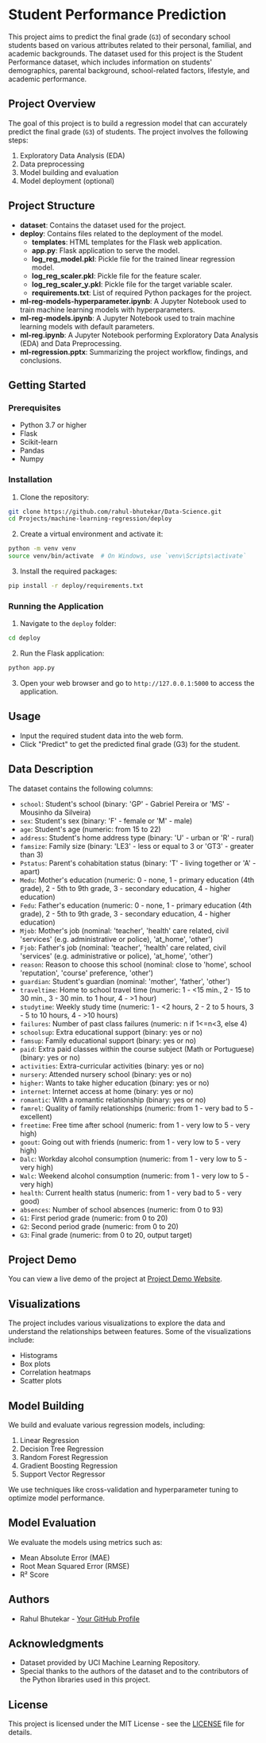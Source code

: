 # Student Performance Prediction

This project aims to predict the final grade (`G3`) of secondary school students based on various attributes related to their personal, familial, and academic backgrounds. The dataset used for this project is the Student Performance dataset, which includes information on students' demographics, parental background, school-related factors, lifestyle, and academic performance.

## Project Overview

The goal of this project is to build a regression model that can accurately predict the final grade (`G3`) of students. The project involves the following steps:

1. Exploratory Data Analysis (EDA)
2. Data preprocessing
4. Model building and evaluation
5. Model deployment (optional)

## Project Structure

- **dataset**: Contains the dataset used for the project.
- **deploy**: Contains files related to the deployment of the model.
  - **templates**: HTML templates for the Flask web application.
  - **app.py**: Flask application to serve the model.
  - **log_reg_model.pkl**: Pickle file for the trained linear regression model.
  - **log_reg_scaler.pkl**: Pickle file for the feature scaler.
  - **log_reg_scaler_y.pkl**: Pickle file for the target variable scaler.
  - **requirements.txt**: List of required Python packages for the project.
- **ml-reg-models-hyperparameter.ipynb**: A Jupyter Notebook used to train machine learning models with hyperparameters.
- **ml-reg-models.ipynb**: A Jupyter Notebook used to train machine learning models with default parameters.
- **ml-reg.ipynb**: A Jupyter Notebook performing Exploratory Data Analysis (EDA) and Data Preprocessing.
- **ml-regression.pptx**: Summarizing the project workflow, findings, and conclusions.

## Getting Started

### Prerequisites

- Python 3.7 or higher
- Flask
- Scikit-learn
- Pandas
- Numpy

### Installation

1. Clone the repository:

```bash
git clone https://github.com/rahul-bhutekar/Data-Science.git
cd Projects/machine-learning-regression/deploy
```

2. Create a virtual environment and activate it:

```bash
python -m venv venv
source venv/bin/activate  # On Windows, use `venv\Scripts\activate`
```

3. Install the required packages:

```bash
pip install -r deploy/requirements.txt
```

### Running the Application

1. Navigate to the `deploy` folder:

```bash
cd deploy
```

2. Run the Flask application:

```bash
python app.py
```

3. Open your web browser and go to `http://127.0.0.1:5000` to access the application.

## Usage

- Input the required student data into the web form.
- Click "Predict" to get the predicted final grade (G3) for the student.

## Data Description

The dataset contains the following columns:

- `school`: Student's school (binary: 'GP' - Gabriel Pereira or 'MS' - Mousinho da Silveira)
- `sex`: Student's sex (binary: 'F' - female or 'M' - male)
- `age`: Student's age (numeric: from 15 to 22)
- `address`: Student's home address type (binary: 'U' - urban or 'R' - rural)
- `famsize`: Family size (binary: 'LE3' - less or equal to 3 or 'GT3' - greater than 3)
- `Pstatus`: Parent's cohabitation status (binary: 'T' - living together or 'A' - apart)
- `Medu`: Mother's education (numeric: 0 - none, 1 - primary education (4th grade), 2 - 5th to 9th grade, 3 - secondary education, 4 - higher education)
- `Fedu`: Father's education (numeric: 0 - none, 1 - primary education (4th grade), 2 - 5th to 9th grade, 3 - secondary education, 4 - higher education)
- `Mjob`: Mother's job (nominal: 'teacher', 'health' care related, civil 'services' (e.g. administrative or police), 'at_home', 'other')
- `Fjob`: Father's job (nominal: 'teacher', 'health' care related, civil 'services' (e.g. administrative or police), 'at_home', 'other')
- `reason`: Reason to choose this school (nominal: close to 'home', school 'reputation', 'course' preference, 'other')
- `guardian`: Student's guardian (nominal: 'mother', 'father', 'other')
- `traveltime`: Home to school travel time (numeric: 1 - <15 min., 2 - 15 to 30 min., 3 - 30 min. to 1 hour, 4 - >1 hour)
- `studytime`: Weekly study time (numeric: 1 - <2 hours, 2 - 2 to 5 hours, 3 - 5 to 10 hours, 4 - >10 hours)
- `failures`: Number of past class failures (numeric: n if 1<=n<3, else 4)
- `schoolsup`: Extra educational support (binary: yes or no)
- `famsup`: Family educational support (binary: yes or no)
- `paid`: Extra paid classes within the course subject (Math or Portuguese) (binary: yes or no)
- `activities`: Extra-curricular activities (binary: yes or no)
- `nursery`: Attended nursery school (binary: yes or no)
- `higher`: Wants to take higher education (binary: yes or no)
- `internet`: Internet access at home (binary: yes or no)
- `romantic`: With a romantic relationship (binary: yes or no)
- `famrel`: Quality of family relationships (numeric: from 1 - very bad to 5 - excellent)
- `freetime`: Free time after school (numeric: from 1 - very low to 5 - very high)
- `goout`: Going out with friends (numeric: from 1 - very low to 5 - very high)
- `Dalc`: Workday alcohol consumption (numeric: from 1 - very low to 5 - very high)
- `Walc`: Weekend alcohol consumption (numeric: from 1 - very low to 5 - very high)
- `health`: Current health status (numeric: from 1 - very bad to 5 - very good)
- `absences`: Number of school absences (numeric: from 0 to 93)
- `G1`: First period grade (numeric: from 0 to 20)
- `G2`: Second period grade (numeric: from 0 to 20)
- `G3`: Final grade (numeric: from 0 to 20, output target)

## Project Demo

You can view a live demo of the project at [Project Demo Website](https://ml-regression-project.onrender.com/).



## Visualizations

The project includes various visualizations to explore the data and understand the relationships between features. Some of the visualizations include:

- Histograms
- Box plots
- Correlation heatmaps
- Scatter plots

## Model Building
We build and evaluate various regression models, including:

1. Linear Regression
2. Decision Tree Regression
3. Random Forest Regression
4. Gradient Boosting Regression
5. Support Vector Regressor

We use techniques like cross-validation and hyperparameter tuning to optimize model performance.

## Model Evaluation
We evaluate the models using metrics such as:

- Mean Absolute Error (MAE)
- Root Mean Squared Error (RMSE)
- R² Score

## Authors

- Rahul Bhutekar - [Your GitHub Profile](https://github.com/rahul-bhutekar)

## Acknowledgments

- Dataset provided by UCI Machine Learning Repository.
- Special thanks to the authors of the dataset and to the contributors of the Python libraries used in this project.

## License

This project is licensed under the MIT License - see the [LICENSE](LICENSE) file for details.
